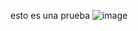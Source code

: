 esto es una prueba 
![image](https://github.com/user-attachments/assets/69b07234-6f57-4fd2-bf85-bde06341a92c)
